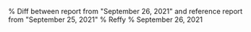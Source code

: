 % Diff between report from "September 26, 2021" and reference report from "September 25, 2021"
% Reffy
% September 26, 2021

